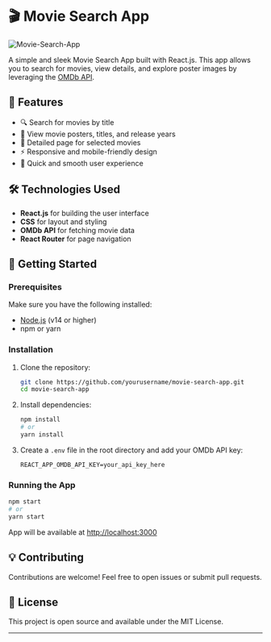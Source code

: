 # 🎬 Movie Search App

![Movie-Search-App](https://github.com/user-attachments/assets/fe6b6789-4650-49f5-9768-a93fe6fdd9ed)


A simple and sleek Movie Search App built with React.js. This app allows you to search for movies, view details, and explore poster images by leveraging the [OMDb API](https://www.omdbapi.com/).

## 🌟 Features

- 🔍 Search for movies by title
- 🎥 View movie posters, titles, and release years
- 📄 Detailed page for selected movies
- ⚡️ Responsive and mobile-friendly design
- 🚀 Quick and smooth user experience

## 🛠️ Technologies Used

- **React.js** for building the user interface
- **CSS** for layout and styling
- **OMDb API** for fetching movie data
- **React Router** for page navigation

## 🚀 Getting Started

### Prerequisites

Make sure you have the following installed:

- [Node.js](https://nodejs.org/) (v14 or higher)
- npm or yarn

### Installation

1. Clone the repository:
   ```bash
   git clone https://github.com/yourusername/movie-search-app.git
   cd movie-search-app
   ```
2. Install dependencies:
   ```bash
   npm install
   # or
   yarn install
   ```
3. Create a `.env` file in the root directory and add your OMDb API key:
   ```
   REACT_APP_OMDB_API_KEY=your_api_key_here
   ```

### Running the App

```bash
npm start
# or
yarn start
```

App will be available at [http://localhost:3000](http://localhost:3000)

## 💡 Contributing

Contributions are welcome! Feel free to open issues or submit pull requests.

## 📝 License

This project is open source and available under the MIT License.

---



